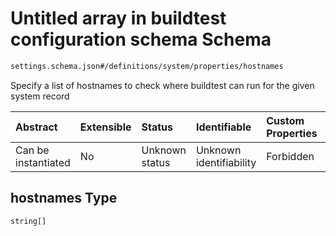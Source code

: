 # Untitled array in buildtest configuration schema Schema

```txt
settings.schema.json#/definitions/system/properties/hostnames
```

Specify a list of hostnames to check where buildtest can run for the given system record

| Abstract            | Extensible | Status         | Identifiable            | Custom Properties | Additional Properties | Access Restrictions | Defined In                                                                  |
| :------------------ | :--------- | :------------- | :---------------------- | :---------------- | :-------------------- | :------------------ | :-------------------------------------------------------------------------- |
| Can be instantiated | No         | Unknown status | Unknown identifiability | Forbidden         | Allowed               | none                | [settings.schema.json*](../out/settings.schema.json "open original schema") |

## hostnames Type

`string[]`
